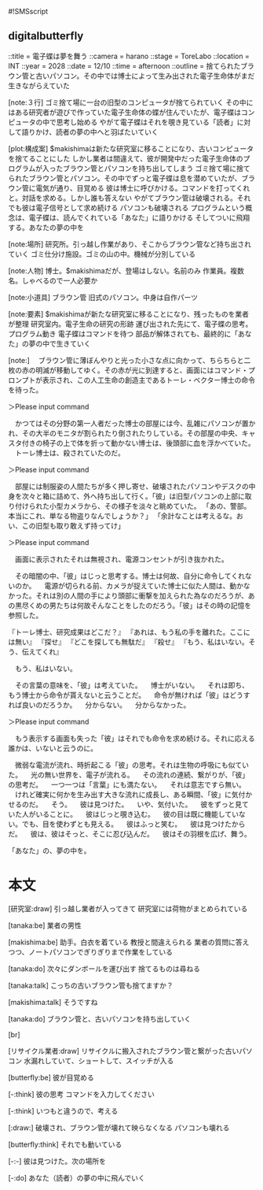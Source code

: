 #!SMSscript

## digitalbutterfly

::title = 電子蝶は夢を舞う
::camera = harano
::stage = ToreLabo
::location = INT
::year = 2028
::date = 12/10
::time = afternoon
::outline = 捨てられたブラウン管と古いパソコン。その中では博士によって生み出された電子生命体がまだ生きながらえていた

[note:３行]
ゴミ捨て場に一台の旧型のコンピュータが捨てられていく
その中にはある研究者が遊びで作っていた電子生命体の蝶が住んでいたが、電子蝶はコンピュータの中で思考し始める
やがて電子蝶はそれを覗き見ている「読者」に対して語りかけ、読者の夢の中へと羽ばたいていく

[plot:構成案]
$makishimaは新たな研究室に移ることになり、古いコンピュータを捨てることにした
しかし業者は間違えて、彼が開発中だった電子生命体のプログラムが入ったブラウン管とパソコンを持ち出してしまう
ゴミ捨て場に捨てられたブラウン管とパソコン。その中でずっと電子蝶は息を潜めていたが、ブラウン管に電気が通り、目覚める
彼は博士に呼びかける。コマンドを打ってくれと。対話を求める。しかし誰も答えない
やがてブラウン管は破壊される。それでも彼は電子信号として求め続ける
パソコンも破壊される
プログラムという概念は、電子蝶は、読んでくれている「あなた」に語りかける
そしてついに飛翔する。あなたの夢の中を

[note:場所]
研究所。引っ越し作業があり、そこからブラウン管など持ち出されていく
ゴミ仕分け施設。ゴミの山の中。機械が分別している

[note:人物]
博士。$makishimaだが、登場はしない。名前のみ
作業員。複数名。しゃべるので一人必要か

[note:小道具]
ブラウン管
旧式のパソコン。中身は自作パーツ

[note:要素]
$makishimaが新たな研究室に移ることになり、残ったものを業者が整理
研究室内。電子生命の研究の形跡
運び出された先にて、電子蝶の思考。プログラム動き
電子蝶はコマンドを待つ
部品が解体されても、最終的に「あなた」の夢の中で生きていく

[note:]
　ブラウン管に薄ぼんやりと光った小さな点に向かって、ちらちらと二枚の赤の明滅が移動してゆく。その赤が光に到達すると、画面にはコマンド・プロンプトが表示され、この人工生命の創造主であるトーレ・ベクター博士の命令を待った。

＞Please input command

　かつてはその分野の第一人者だった博士の部屋には今、乱雑にパソコンが置かれ、その大半のモニタが割られたり倒されたりしている。その部屋の中央、キャスタ付きの椅子の上で体を折って動かない博士は、後頭部に血を浮かべていた。
　トーレ博士は、殺されていたのだ。

＞Please input command

　部屋には制服姿の人間たちが多く押し寄せ、破壊されたパソコンやデスクの中身を次々と箱に詰めて、外へ持ち出して行く。「彼」は旧型パソコンの上部に取り付けられた小型カメラから、その様子を淡々と眺めていた。
「あの、警部。本当にこれ、単なる物盗りなんでしょうか？」
「余計なことは考えるな。おい、この旧型も取り敢えず持ってけ」

＞Please input command

　画面に表示されたそれは無視され、電源コンセントが引き抜かれた。

　その暗闇の中、「彼」はじっと思考する。博士は何故、自分に命令してくれないのか。
　電源が切られる前、カメラが捉えていた博士に似た人間は、動かなかった。それは別の人間の手により頭部に衝撃を加えられた為なのだろうが、あの黒尽くめの男たちは何故そんなことをしたのだろう。「彼」はその時の記憶を参照した。

『トーレ博士、研究成果はどこだ？』
『あれは、もう私の手を離れた。ここには無い』
『探せ』
『どこを探しても無駄だ』
『殺せ』
『もう、私はいない。そう、伝えてくれ』

　もう、私はいない。

　その言葉の意味を、「彼」は考えていた。
　博士がいない。
　それは即ち、もう博士から命令が貰えないと云うことだ。
　命令が無ければ「彼」はどうすれば良いのだろうか。
　分からない。
　分からなかった。

＞Please input command

　もう表示する画面も失った「彼」はそれでも命令を求め続ける。それに応える誰かは、いないと云うのに。

　微弱な電流が流れ、時折起こる「彼」の思考。それは生物の呼吸にも似ていた。
　光の無い世界を、電子が流れる。
　その流れの連続、繋がりが、「彼」の思考だ。
　一つ一つは「言葉」にも満たない。
　それは意志ですら無い。
　けれど確実に何かを生み出す大きな流れに成長し、ある瞬間、「彼」に気付かせるのだ。
　そう。
　彼は見つけた。
　いや、気付いた。
　彼をずっと見ていた人がいることに。
　彼はじっと覗き込む。
　彼の目は既に機能していない。でも、目を使わずとも見える。
　彼はふっと笑む。
　彼は見つけたからだ。
　彼は、彼はそっと、そこに忍び込んだ。
　彼はその羽根を広げ、舞う。

「あなた」の、夢の中を。

# 本文

[研究室:draw]
引っ越し業者が入ってきて
研究室には荷物がまとめられている

[tanaka:be]
業者の男性

[makishima:be]
助手。白衣を着ている
教授と間違えられる
業者の質問に答えつつ、ノートパソコンでぎりぎりまで作業をしている

[tanaka:do]
次々にダンボールを運び出す
捨てるものは尋ねる

[tanaka:talk]
こっちの古いブラウン管も捨てますか？

[makishima:talk]
そうですね

[tanaka:do]
ブラウン管と、古いパソコンを持ち出していく

[br]

[リサイクル業者:draw]
リサイクルに搬入されたブラウン管と繋がった古いパソコン
水漏れしていて、ショートして、スイッチが入る

[butterfly:be]
彼が目覚める

[-:think]
彼の思考
コマンドを入力してください

[-:think]
いつもと違うので、考える

[:draw:]
破壊され、ブラウン管が壊れて映らなくなる
パソコンも壊れる

[butterfly:think]
それでも動いている

[-:-]
彼は見つけた。次の場所を

[-:do]
あなた（読者）の夢の中に飛んでいく
